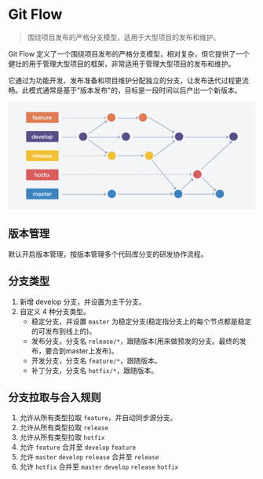 # Git Flow
> 围绕项目发布的严格分支模型，适用于大型项目的发布和维护。

Git Flow 定义了一个围绕项目发布的严格分支模型，相对复杂，但它提供了一个健壮的用于管理大型项目的框架，非常适用于管理大型项目的发布和维护。

它通过为功能开发、发布准备和项目维护分配独立的分支，让发布迭代过程更流畅。此模式通常是基于"版本发布"的，目标是一段时间以后产出一个新版本。

![](../assets/git-flow/gitFlow.png)

## 版本管理
默认开启版本管理，按版本管理多个代码库分支的研发协作流程。

## 分支类型
1. 新增 develop 分支，并设置为主干分支。
2. 自定义 4 种分支类型。
    - 稳定分支，并设置 `master` 为稳定分支(稳定指分支上的每个节点都是稳定的可发布到线上的)。
    - 发布分支，分支名 `release/*`，跟随版本(用来做预发的分支。最终的发布，要合到master上发布)。
    - 开发分支，分支名 `feature/*`，跟随版本。
    - 补丁分支，分支名 `hotfix/*`，跟随版本。

## 分支拉取与合入规则
1. 允许从所有类型拉取 `feature`，并自动同步源分支。
2. 允许从所有类型拉取 `release`
3. 允许从所有类型拉取 `hotfix`
4. 允许 `feature` 合并至 `develop` `feature`
5. 允许 `master` `develop` `release` 合并至 `release`
6. 允许 `hotfix` 合并至 `master` `develop` `release` `hotfix`